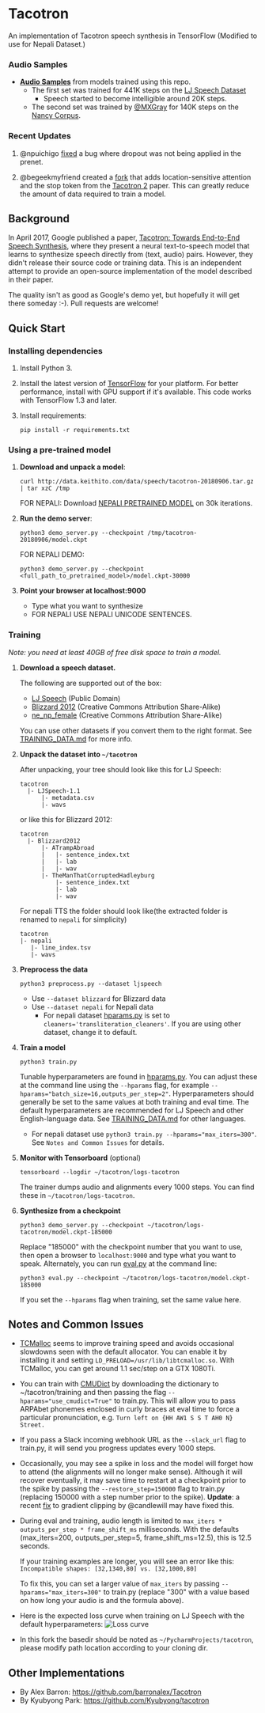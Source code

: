 # Tacotron

An implementation of Tacotron speech synthesis in TensorFlow (Modified to use for Nepali Dataset.)


### Audio Samples

  * **[Audio Samples](https://keithito.github.io/audio-samples/)** from models trained using this repo.
    * The first set was trained for 441K steps on the [LJ Speech Dataset](https://keithito.com/LJ-Speech-Dataset/)
      * Speech started to become intelligible around 20K steps.
    * The second set was trained by [@MXGray](https://github.com/MXGray) for 140K steps on the [Nancy Corpus](http://www.cstr.ed.ac.uk/projects/blizzard/2011/lessac_blizzard2011/).


### Recent Updates

1. @npuichigo [fixed](https://github.com/keithito/tacotron/pull/205) a bug where dropout was not being applied in the prenet.

2. @begeekmyfriend created a [fork](https://github.com/begeekmyfriend/tacotron) that adds location-sensitive attention and the stop token from the [Tacotron 2](https://arxiv.org/abs/1712.05884) paper. This can greatly reduce the amount of data required to train a model.


## Background

In April 2017, Google published a paper, [Tacotron: Towards End-to-End Speech Synthesis](https://arxiv.org/pdf/1703.10135.pdf),
where they present a neural text-to-speech model that learns to synthesize speech directly from
(text, audio) pairs. However, they didn't release their source code or training data. This is an
independent attempt to provide an open-source implementation of the model described in their paper.

The quality isn't as good as Google's demo yet, but hopefully it will get there someday :-).
Pull requests are welcome!



## Quick Start

### Installing dependencies

1. Install Python 3.

2. Install the latest version of [TensorFlow](https://www.tensorflow.org/install/) for your platform. For better
   performance, install with GPU support if it's available. This code works with TensorFlow 1.3 and later.

3. Install requirements:
   ```
   pip install -r requirements.txt
   ```


### Using a pre-trained model

1. **Download and unpack a model**:
   ```
   curl http://data.keithito.com/data/speech/tacotron-20180906.tar.gz | tar xzC /tmp
   ```
   FOR NEPALI:
   Download [NEPALI PRETRAINED MODEL](https://drive.google.com/open?id=1P6tyIYZiTG2_6wPim4IRGZrNEYadJrU6) on 30k iterations.

2. **Run the demo server**:
   ```
   python3 demo_server.py --checkpoint /tmp/tacotron-20180906/model.ckpt
   ```
   FOR NEPALI DEMO:
   ```
   python3 demo_server.py --checkpoint <full_path_to_pretrained_model>/model.ckpt-30000
    ```

3. **Point your browser at localhost:9000**
   * Type what you want to synthesize
   * FOR NEPALI USE NEPALI UNICODE SENTENCES.



### Training

*Note: you need at least 40GB of free disk space to train a model.*

1. **Download a speech dataset.**

   The following are supported out of the box:
    * [LJ Speech](https://keithito.com/LJ-Speech-Dataset/) (Public Domain)
    * [Blizzard 2012](http://www.cstr.ed.ac.uk/projects/blizzard/2012/phase_one) (Creative Commons Attribution Share-Alike)
    * [ne_np_female](https://research.google/tools/datasets/nepali-tts/) (Creative Commons Attribution Share-Alike)

   You can use other datasets if you convert them to the right format. See [TRAINING_DATA.md](TRAINING_DATA.md) for more info.


2. **Unpack the dataset into `~/tacotron`**

   After unpacking, your tree should look like this for LJ Speech:
   ```
   tacotron
     |- LJSpeech-1.1
         |- metadata.csv
         |- wavs
   ```

   or like this for Blizzard 2012:
   ```
   tacotron
     |- Blizzard2012
         |- ATrampAbroad
         |   |- sentence_index.txt
         |   |- lab
         |   |- wav
         |- TheManThatCorruptedHadleyburg
             |- sentence_index.txt
             |- lab
             |- wav
   ```
   For nepali TTS the folder should look like(the extracted folder is renamed to `nepali` for simplicity)
      ```
   tacotron
     |- nepali
         |- line_index.tsv
         |- wavs
   ```

3. **Preprocess the data**
   ```
   python3 preprocess.py --dataset ljspeech
   ```
     * Use `--dataset blizzard` for Blizzard data
     * Use `--dataset nepali` for Nepali data
        * For nepali dataset [hparams.py](hparams.py) is set to `cleaners='transliteration_cleaners'`. 
        If you are using other dataset, change it to default. 

4. **Train a model**
   ```
   python3 train.py
   ```

   Tunable hyperparameters are found in [hparams.py](hparams.py). You can adjust these at the command
   line using the `--hparams` flag, for example `--hparams="batch_size=16,outputs_per_step=2"`.
   Hyperparameters should generally be set to the same values at both training and eval time.
   The default hyperparameters are recommended for LJ Speech and other English-language data.
   See [TRAINING_DATA.md](TRAINING_DATA.md) for other languages.
   
   * For nepali dataset use `python3 train.py --hparams="max_iters=300"`. See `Notes and Common Issues` for details.


5. **Monitor with Tensorboard** (optional)
   ```
   tensorboard --logdir ~/tacotron/logs-tacotron
   ```

   The trainer dumps audio and alignments every 1000 steps. You can find these in
   `~/tacotron/logs-tacotron`.

6. **Synthesize from a checkpoint**
   ```
   python3 demo_server.py --checkpoint ~/tacotron/logs-tacotron/model.ckpt-185000
   ```
   Replace "185000" with the checkpoint number that you want to use, then open a browser
   to `localhost:9000` and type what you want to speak. Alternately, you can
   run [eval.py](eval.py) at the command line:
   ```
   python3 eval.py --checkpoint ~/tacotron/logs-tacotron/model.ckpt-185000
   ```
   If you set the `--hparams` flag when training, set the same value here.


## Notes and Common Issues

  * [TCMalloc](http://goog-perftools.sourceforge.net/doc/tcmalloc.html) seems to improve
    training speed and avoids occasional slowdowns seen with the default allocator. You
    can enable it by installing it and setting `LD_PRELOAD=/usr/lib/libtcmalloc.so`. With TCMalloc,
    you can get around 1.1 sec/step on a GTX 1080Ti.

  * You can train with [CMUDict](http://www.speech.cs.cmu.edu/cgi-bin/cmudict) by downloading the
    dictionary to ~/tacotron/training and then passing the flag `--hparams="use_cmudict=True"` to
    train.py. This will allow you to pass ARPAbet phonemes enclosed in curly braces at eval
    time to force a particular pronunciation, e.g. `Turn left on {HH AW1 S S T AH0 N} Street.`

  * If you pass a Slack incoming webhook URL as the `--slack_url` flag to train.py, it will send
    you progress updates every 1000 steps.

  * Occasionally, you may see a spike in loss and the model will forget how to attend (the
    alignments will no longer make sense). Although it will recover eventually, it may
    save time to restart at a checkpoint prior to the spike by passing the
    `--restore_step=150000` flag to train.py (replacing 150000 with a step number prior to the
    spike). **Update**: a recent [fix](https://github.com/keithito/tacotron/pull/7) to gradient
    clipping by @candlewill may have fixed this.
    
  * During eval and training, audio length is limited to `max_iters * outputs_per_step * frame_shift_ms`
    milliseconds. With the defaults (max_iters=200, outputs_per_step=5, frame_shift_ms=12.5), this is
    12.5 seconds.
    
    If your training examples are longer, you will see an error like this:
    `Incompatible shapes: [32,1340,80] vs. [32,1000,80]`
    
    To fix this, you can set a larger value of `max_iters` by passing `--hparams="max_iters=300"` to
    train.py (replace "300" with a value based on how long your audio is and the formula above).
    
  * Here is the expected loss curve when training on LJ Speech with the default hyperparameters:
    ![Loss curve](https://user-images.githubusercontent.com/1945356/36077599-c0513e4a-0f21-11e8-8525-07347847720c.png)

  * In this fork the basedir should be noted as `~/PycharmProjects/tacotron`, please modify path location according to your cloning dir.

## Other Implementations
  * By Alex Barron: https://github.com/barronalex/Tacotron
  * By Kyubyong Park: https://github.com/Kyubyong/tacotron
  
